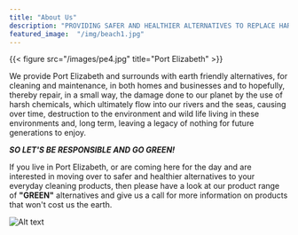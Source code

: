 ```yaml
---
title: "About Us"
description: "PROVIDING SAFER AND HEALTHIER ALTERNATIVES TO REPLACE HARSH CHEMICALS USED IN CLEANING AND MAINTENANCE"
featured_image:  "/img/beach1.jpg"
---
```

{{< figure src="/images/pe4.jpg" title="Port Elizabeth" >}}

We provide Port Elizabeth and surrounds with  earth friendly alternatives, for cleaning and maintenance, in both homes and businesses and to hopefully, thereby repair, in a small way, the damage done to our planet by the use of harsh chemicals, which ultimately flow into our rivers and the seas, causing over time, destruction to the environment and wild life living in these environments and, long term, leaving a legacy of nothing for future generations to enjoy.

***SO LET'S BE RESPONSIBLE AND GO GREEN!*** 

If you live in Port Elizabeth, or are coming here for the day and are interested in moving over to safer and healthier alternatives to your everyday cleaning products, then please have a look at our product range of **"GREEN"** alternatives and give us a call for more information on products that won't cost us the earth.

![Alt text](/images/pe3.jpg)

